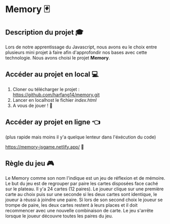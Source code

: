 # Memory :black_joker:

## Description du projet :mortar_board:

Lors de notre apprentissage du Javascript, nous avons eu le choix entre plusieurs mini projet à faire afin d'approfondir nos bases avec cette technologie.
Nous avons choisi le projet **Memory**.


## Accéder au projet en local :computer:

1. Cloner ou télécharger le projet : https://github.com/harfang14/memory.git
2. Lancer en localhost le fichier *index.html*
3. A vous de jouer ! :tada:

## Accéder ay projet en ligne :point_left:
(plus rapide mais moins il y'a quelque lenteur dans l'éxécution du code)

https://memory-jsgame.netlify.app/ :eyes:


## Règle du jeu :video_game:

Le Memory comme son nom l'indique est un jeu de réflexion et de mémoire.
Le but du jeu est de regrouper par paire les cartes disposées face caché sur le plateau.
Il y'a 24 cartes (12 paires).
Le joueur clique sur une première carte au choix puis sur une seconde si les deux cartes sont identique, le joueur à réussi à joindre une paire.
Si lors de son second choix le joueur se trompe de paire, les deux cartes restent à leurs places et il doit recommencer avec une nouvelle combinaison de carte.
Le jeu s'arrête lorsque le joueur découvre toutes les paires du jeu.

